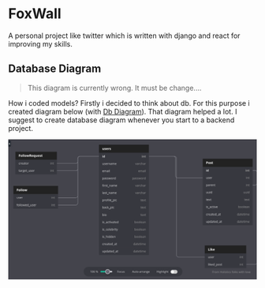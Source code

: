 # FoxWall

A personal project like twitter which is written with django and react for improving my skills.

## Database Diagram

> This diagram is currently wrong. It must be change....

How i coded models? Firstly i decided to think about db. For this purpose i created diagram below (with [Db Diagram](https://dbdiagram.io)). That diagram helped a lot. I suggest to create database diagram whenever you start to a backend project.

![Database Diagram](images/db_diagram.png)
